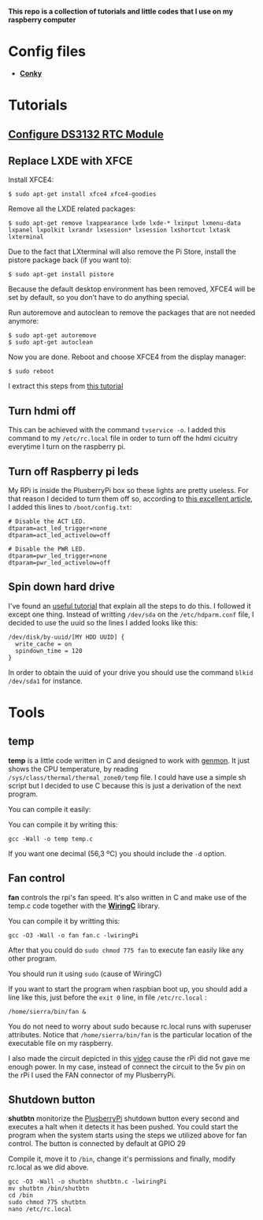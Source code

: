 **This repo is a collection of tutorials and little codes that I use on my raspberry computer**

# Config files

-  [**Conky**](https://github.com/maesoser/rpi_goodies/blob/master/tutorials/conky.md)

# Tutorials

## [Configure DS3132 RTC Module](http://www.raspberrypi-spy.co.uk/2015/05/adding-a-ds3231-real-time-clock-to-the-raspberry-pi/)

## Replace LXDE with XFCE

Install XFCE4:
```
$ sudo apt-get install xfce4 xfce4-goodies
```
Remove all the LXDE related packages:
```
$ sudo apt-get remove lxappearance lxde lxde-* lxinput lxmenu-data lxpanel lxpolkit lxrandr lxsession* lxsession lxshortcut lxtask lxterminal
```
Due to the fact that LXterminal will also remove the Pi Store, install the pistore package back (if you want to):
```
$ sudo apt-get install pistore
```
Because the default desktop environment has been removed, XFCE4 will be set by default, so you don’t have to do anything special.

Run autoremove and autoclean to remove the packages that are not needed anymore:
```
$ sudo apt-get autoremove
$ sudo apt-get autoclean
```
Now you are done. Reboot and choose XFCE4 from the display manager:
```
$ sudo reboot
```
I extract this steps from [this tutorial](http://linuxg.net/how-to-properly-remove-lxde-and-install-xfce-on-raspbian-debian-for-raspberry-pi/)

## Turn hdmi off

This can be achieved with the command `tvservice -o`. I added this command to my `/etc/rc.local` file in order to turn off the hdmi cicuitry everytime I turn on the raspberry pi.

## Turn off Raspberry pi leds

My RPi is inside the PlusberryPi box so these lights are pretty useless. For that reason I decided to turn them off so, according to [this excellent article](http://www.midwesternmac.com/blogs/jeff-geerling/controlling-pwr-act-leds-raspberry-pi), I added this lines to `/boot/config.txt`:

```
# Disable the ACT LED.
dtparam=act_led_trigger=none
dtparam=act_led_activelow=off

# Disable the PWR LED.
dtparam=pwr_led_trigger=none
dtparam=pwr_led_activelow=off
```

## Spin down hard drive

I've found an [useful tutorial](http://www.htpcguides.com/spin-down-and-manage-hard-drive-power-on-raspberry-pi/) that explain all the steps to do this. I followed it except one thing. Instead of writting `/dev/sda` on the `/etc/hdparm.conf` file, I decided to use the uuid so the lines I added looks like this:

```
/dev/disk/by-uuid/[MY HDD UUID] {
  write_cache = on
  spindown_time = 120
}
```

In order to obtain the uuid of your drive you should use the command `blkid /dev/sda1` for instance.

# Tools

## temp

**temp** is a little code written in C and designed to work with [genmon](http://goodies.xfce.org/projects/panel-plugins/xfce4-genmon-plugin).
It just shows the CPU temperature, by reading `/sys/class/thermal/thermal_zone0/temp` file. I could have use a simple sh script but I decided to use C because this is just a derivation of the next program.

You can compile it easily:

You can compile it by writing this:
```
gcc -Wall -o temp temp.c
```

If you want one decimal (56,3 ºC) you should include the `-d` option.

## Fan control

**fan** controls the rpi's fan speed. It's also written in C and make use of the temp.c code together with the [**WiringC**](http://wiringpi.com/) library.

You can compile it by writting this:
```
gcc -O3 -Wall -o fan fan.c -lwiringPi
```

After that you could do `sudo chmod 775 fan` to execute fan easily like any other program.

You should run it using `sudo` (cause of WiringC)

If you want to start the program when raspbian boot up, you should add a line like this, just before the `exit 0` line, in file `/etc/rc.local` :

```
/home/sierra/bin/fan &
```

You do not need to worry about sudo because rc.local runs with superuser attributes. Notice that `/home/sierra/bin/fan` is the particular location of the executable file on my raspberry.

I also made the circuit depicted in this [video](https://www.youtube.com/watch?v=Ra1CY-zaDj4) cause the rPi did not gave me enough power. In my case, instead of connect the circuit to the 5v pin on the rPi I used the FAN connector of my PlusberryPi.

## Shutdown button

**shutbtn** monitorize the [PlusberryPi](https://www.indiegogo.com/projects/plusberry-pi-media-box-running-on-raspberry-pi) shutdown button every second and executes a halt when it detects it has been pushed. You could start the program when the system starts using the steps we utilized above for fan control. The button is connected by default at GPIO 29

Compile it, move it to `/bin`, change it's permissions and finally, modify rc.local as we did above.
```
gcc -O3 -Wall -o shutbtn shutbtn.c -lwiringPi
mv shutbtn /bin/shutbtn
cd /bin
sudo chmod 775 shutbtn
nano /etc/rc.local
```
